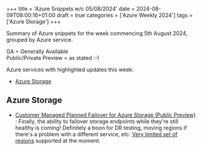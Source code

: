 +++
title = 'Azure Snippets w/c 05/08/2024'
date = 2024-08-09T08:00:16+01:00
draft = true
categories = ['Azure Weekly 2024']
tags = ['Azure Storage']
+++

Summary of Azure snippets for the week commencing 5th August 2024, grouped by Azure service.

GA = Generally Available  
Public/Private Preview = as stated :-)

Azure services with highlighted updates this week:

- [Azure Storage](#azure-storage)

## Azure Storage

- [Customer Managed Planned Failover for Azure Storage (Public Preview)](https://techcommunity.microsoft.com/t5/azure-storage-blog/public-preview-customer-managed-planned-failover-for-azure/ba-p/4211726) : Finally, the ability to failover storage endpoints while they're still healthy is coming! Definitely a boon for DR testing, moving regions if there's a problem with a different service, etc. [Very limited set of regions](https://learn.microsoft.com/en-us/azure/storage/common/storage-failover-customer-managed-planned?toc=%2Fazure%2Fstorage%2Fblobs%2Ftoc.json&bc=%2Fazure%2Fstorage%2Fblobs%2Fbreadcrumb%2Ftoc.json&tabs=grs-ra-grs) supported at the moment.